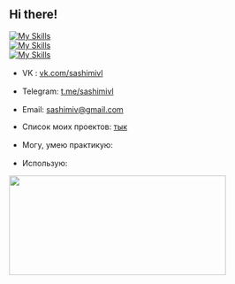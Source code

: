 ## Hi there!
[![My Skills](https://skillicons.dev/icons?i=py,anaconda,html,js,md,mysql,qt,go,selenium)](https://skillicons.dev)
<br>
[![My Skills](https://skillicons.dev/icons?i=blender,figma,ai,ps)](https://skillicons.dev)
</br>
[![My Skills](https://skillicons.dev/icons?i=linux,vscode)](https://skillicons.dev)
- VK : <a href="https://vk.com/sashimivl">vk.com/sashimivl</a> <img height="16" width="16" src="https://cdn.simpleicons.org/vk" />
- Telegram: <a href="https://t.me/sashimivl">t.me/sashimivl</a> <img height="16" width="16" src="https://cdn.simpleicons.org/telegram" />
- Email: <a href="mailto:sashimiv@gmail.com">sashimiv@gmail.com</a> <img height="16" width="16" src="https://cdn.simpleicons.org/gmail" />
- Список моих проектов: [тык](https://github.com/sashimiv/sashimiv/blob/main/projects/main.md)
- Могу, умею практикую: <img height="16" width="16" src="https://cdn.simpleicons.org/python" /> <img height="16" width="16" src="https://cdn.simpleicons.org/c" /> <img height="16" width="16" src="https://cdn.simpleicons.org/cplusplus" /> <img height="16" width="16" src="https://cdn.simpleicons.org/qt" /> <img height="16" width="16" src="https://cdn.simpleicons.org/css3" /> <img height="16" width="16" src="https://cdn.simpleicons.org/html5" />  <img height="16" width="16" src="https://cdn.simpleicons.org/javascript" /> 

- Использую: <img height="16" width="16" src="https://cdn.simpleicons.org/visualstudiocode" /> <img height="16" width="16" src="https://cdn.simpleicons.org/clion" />  <img height="16" width="16" src="https://cdn.simpleicons.org/debian" />  <img height="16" width="16" src="https://cdn.simpleicons.org/kde" /> 
<div>
  <img height="180em" width="392em" src="https://github-readme-stats.vercel.app/api/top-langs/?username=sashimiv&langs_count=6&layout=compact&theme=github_dark"/>
</div>
